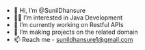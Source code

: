 - 👋 Hi, I’m @SunilDhansure
- 🧑‍💼 I’m interested in Java Development 
- 🌱 I’m currently working on Restful APIs
- 💞️ I’m making projects on the related domain
- 📫 Reach me - sunildhansure1@gmail.com
